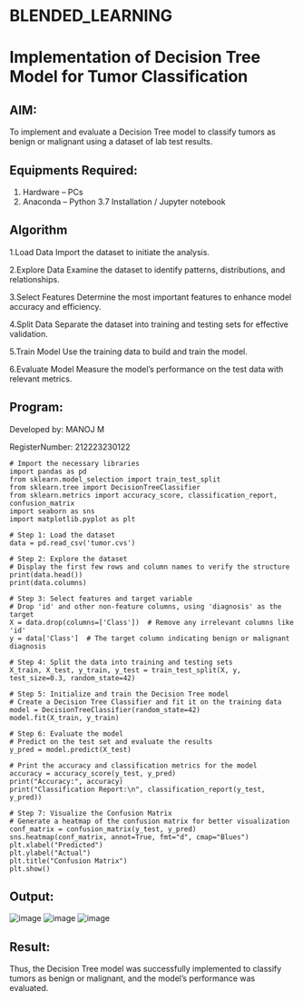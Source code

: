 # BLENDED_LEARNING
# Implementation of Decision Tree Model for Tumor Classification

## AIM:
To implement and evaluate a Decision Tree model to classify tumors as benign or malignant using a dataset of lab test results.

## Equipments Required:
1. Hardware – PCs
2. Anaconda – Python 3.7 Installation / Jupyter notebook

## Algorithm
1.Load Data
  Import the dataset to initiate the analysis.

2.Explore Data
  Examine the dataset to identify patterns, distributions, and relationships.

3.Select Features
  Determine the most important features to enhance model accuracy and efficiency.

4.Split Data
  Separate the dataset into training and testing sets for effective validation.

5.Train Model
  Use the training data to build and train the model.

6.Evaluate Model
  Measure the model’s performance on the test data with relevant metrics.
  
## Program:

Developed by: MANOJ M

RegisterNumber:  212223230122
```
# Import the necessary libraries
import pandas as pd
from sklearn.model_selection import train_test_split
from sklearn.tree import DecisionTreeClassifier
from sklearn.metrics import accuracy_score, classification_report, confusion_matrix
import seaborn as sns
import matplotlib.pyplot as plt

# Step 1: Load the dataset
data = pd.read_csv('tumor.cvs')

# Step 2: Explore the dataset
# Display the first few rows and column names to verify the structure
print(data.head())
print(data.columns)

# Step 3: Select features and target variable
# Drop 'id' and other non-feature columns, using 'diagnosis' as the target
X = data.drop(columns=['Class'])  # Remove any irrelevant columns like 'id'
y = data['Class']  # The target column indicating benign or malignant diagnosis

# Step 4: Split the data into training and testing sets
X_train, X_test, y_train, y_test = train_test_split(X, y, test_size=0.3, random_state=42)

# Step 5: Initialize and train the Decision Tree model
# Create a Decision Tree Classifier and fit it on the training data
model = DecisionTreeClassifier(random_state=42)
model.fit(X_train, y_train)

# Step 6: Evaluate the model
# Predict on the test set and evaluate the results
y_pred = model.predict(X_test)

# Print the accuracy and classification metrics for the model
accuracy = accuracy_score(y_test, y_pred)
print("Accuracy:", accuracy)
print("Classification Report:\n", classification_report(y_test, y_pred))

# Step 7: Visualize the Confusion Matrix
# Generate a heatmap of the confusion matrix for better visualization
conf_matrix = confusion_matrix(y_test, y_pred)
sns.heatmap(conf_matrix, annot=True, fmt="d", cmap="Blues")
plt.xlabel("Predicted")
plt.ylabel("Actual")
plt.title("Confusion Matrix")
plt.show()
```


## Output:
![image](https://github.com/user-attachments/assets/e0360cd1-f0ff-4bcf-b9c3-55ad768110ea)
![image](https://github.com/user-attachments/assets/0f9e2963-59c9-46a8-93c6-46a9bc3afea3)
![image](https://github.com/user-attachments/assets/e6861b57-ec24-4cc4-8871-6c25906f71b0)



## Result:
Thus, the Decision Tree model was successfully implemented to classify tumors as benign or malignant, and the model’s performance was evaluated.
